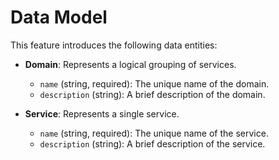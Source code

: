 # Data Model

This feature introduces the following data entities:

- **Domain**: Represents a logical grouping of services.
  - `name` (string, required): The unique name of the domain.
  - `description` (string): A brief description of the domain.

- **Service**: Represents a single service.
  - `name` (string, required): The unique name of the service.
  - `description` (string): A brief description of the service.
